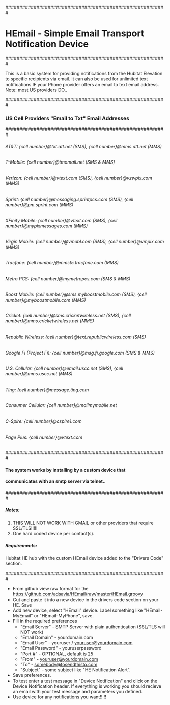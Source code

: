 #########################################################
# HEmail - Simple Email Transport Notification Device
#########################################################

This is a basic system for providing notifications from the Hubitat Elevation to 
specific recipients via email. It can also be used for unlimited text notifications IF your
Phone provider offers an email to text email address. Note: most US providers DO..

#########################################################
### US Cell Providers "Email to Txt" Email Addresses
#########################################################
###### AT&T: {cell number}@txt.att.net (SMS), {cell number}@mms.att.net (MMS)
###### T-Mobile: {cell number}@tmomail.net (SMS & MMS)
###### Verizon: {cell number}@vtext.com (SMS), {cell number}@vzwpix.com (MMS)
###### Sprint: {cell number}@messaging.sprintpcs.com (SMS), {cell number}@pm.sprint.com (MMS)
###### XFinity Mobile: {cell number}@vtext.com (SMS), {cell number}@mypixmessages.com (MMS)
###### Virgin Mobile: {cell number}@vmobl.com (SMS), {cell number}@vmpix.com (MMS)
###### Tracfone: {cell number}@mmst5.tracfone.com (MMS)
###### Metro PCS: {cell number}@mymetropcs.com (SMS & MMS)
###### Boost Mobile: {cell number}@sms.myboostmobile.com (SMS), {cell number}@myboostmobile.com (MMS)
###### Cricket: {cell number}@sms.cricketwireless.net (SMS), {cell number}@mms.cricketwireless.net (MMS)
###### Republic Wireless: {cell number}@text.republicwireless.com (SMS)
###### Google Fi (Project Fi): {cell number}@msg.fi.google.com (SMS & MMS)
###### U.S. Cellular: {cell number}@email.uscc.net (SMS), {cell number}@mms.uscc.net (MMS)
###### Ting: {cell number}@message.ting.com
###### Consumer Cellular: {cell number}@mailmymobile.net
###### C-Spire: {cell number}@cspire1.com
###### Page Plus: {cell number}@vtext.com
#########################################################
#### The system works by installing by a custom device that 
#### communicates with an smtp server via telnet..
#########################################################

##### Notes:
1) THIS WILL NOT WORK WITH GMAIL or other providers that require SSL/TLS!!!!!
2) One hard coded device per contact(s).

##### Requirements:

Hubitat HE hub with the custom HEmail device added to the "Drivers Code" section.

#########################################################

- From github view raw format for the https://github.com/adsavia/HEmail/raw/master/HEmail.groovy
- Cut and paste it into a new device in the drivers code section on your HE. Save
- Add new device, select "HEmail" device. Label something like "HEmail-MyEmail" or "HEmail-MyPhone", save.
- Fill in the required preferences
  - "Email Server"		- SMTP Server with plain authentication (SSL/TLS will NOT work)
  - "Email Domain"		- yourdomain.com
  - "Email User"		- youruser / youruser@yourdomain.com
  - "Email Password"	- youruserpassword
  - "Port #" 			- OPTIONAL, default is 25
  - "From" 				- youruser@yourdomain.com
  - "To" 				- somebody@tosendthisto.com
  - "Subject" 			- some subject like "HE Notification Alert".
- Save preferences.
- To test enter a test message in "Device Notification" and click on the 
Device Notification header. If everything is working you should recieve an 
email with your test message and parameters you defined.
- Use device for any notifications you want!!!!!

